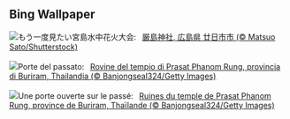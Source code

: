 ## Bing Wallpaper
![](https://www.bing.com/th?id=OHR.Fireworks2024_JA-JP2308803408_UHD.jpg&w=1000)もう一度見たい宮島水中花火大会:&nbsp;&ensp;[厳島神社, 広島県 廿日市市 (© Matsuo Sato/Shutterstock)](https://www.bing.com/th?id=OHR.Fireworks2024_JA-JP2308803408_UHD.jpg)
<br><br/>
![](https://www.bing.com/th?id=OHR.PrasatPhanom_IT-IT5114884058_UHD.jpg&w=1000)Porte del passato:&nbsp;&ensp;[Rovine del tempio di Prasat Phanom Rung, provincia di Buriram, Thailandia (© Banjongseal324/Getty Images)](https://www.bing.com/th?id=OHR.PrasatPhanom_IT-IT5114884058_UHD.jpg)
<br><br/>
![](https://www.bing.com/th?id=OHR.PrasatPhanom_FR-FR7783025478_UHD.jpg&w=1000)Une porte ouverte sur le passé:&nbsp;&ensp;[Ruines du temple de Prasat Phanom Rung, province de Buriram, Thaïlande (© Banjongseal324/Getty Images)](https://www.bing.com/th?id=OHR.PrasatPhanom_FR-FR7783025478_UHD.jpg)
<br><br/>
